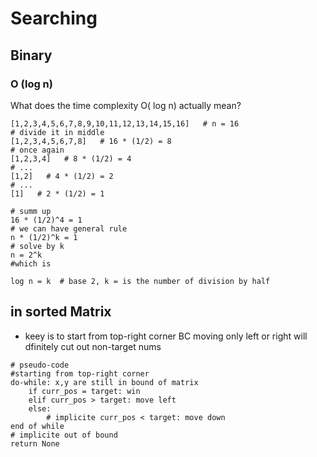 # Searching

## Binary 

### O \(log n\)

What does the time complexity O\( log n\) actually mean?

```text
[1,2,3,4,5,6,7,8,9,10,11,12,13,14,15,16]   # n = 16
# divide it in middle
[1,2,3,4,5,6,7,8]   # 16 * (1/2) = 8
# once again
[1,2,3,4]   # 8 * (1/2) = 4
# ...
[1,2]   # 4 * (1/2) = 2
# ...
[1]   # 2 * (1/2) = 1

# summ up
16 * (1/2)^4 = 1
# we can have general rule
n * (1/2)^k = 1
# solve by k
n = 2^k
#which is

log n = k  # base 2, k = is the number of division by half
```

## in sorted Matrix

* keey is to start from top-right corner BC moving only left or right will dfinitely cut out non-target nums

```text
# pseudo-code
#starting from top-right corner
do-while: x,y are still in bound of matrix
    if curr_pos = target: win
    elif curr_pos > target: move left
    else:
        # implicite curr_pos < target: move down
end of while
# implicite out of bound
return None
```

